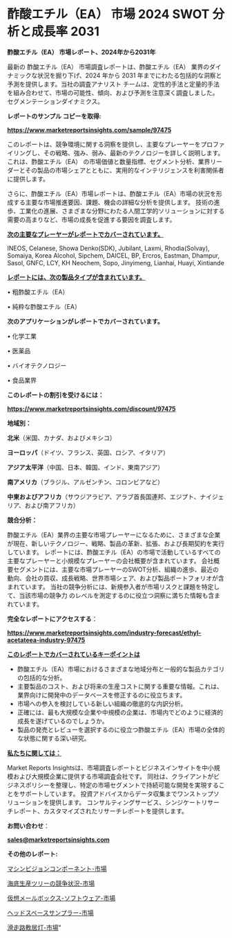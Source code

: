 # 酢酸エチル（EA） 市場 2024 SWOT 分析と成長率 2031

<strong>酢酸エチル（EA） 市場レポート、2024年から2031年</strong>

最新の 酢酸エチル（EA） 市場調査レポートは、酢酸エチル（EA） 業界のダイナミックな状況を掘り下げ、2024 年から 2031 年までにわたる包括的な洞察と予測を提供します。当社の調査アナリスト チームは、定性的手法と定量的手法を組み合わせて、市場の可能性、傾向、および予測を注意深く調査しました。 セグメンテーションダイナミクス。



<strong>レポートのサンプル コピーを取得:</strong> <a href=https://www.marketreportsinsights.com/sample/97475>

<strong><u>https://www.marketreportsinsights.com/sample/97475</u></strong></a>

このレポートは、競争環境に関する洞察を提供し、主要なプレーヤーをプロファイリングし、その戦略、強み、弱み、最新のテクノロジーを詳しく説明します。 これは、酢酸エチル（EA） の市場価値と数量指標、セグメント分析、業界リーダーとその製品の市場シェアとともに、実用的なインテリジェンスを利害関係者に提供します。

さらに、酢酸エチル（EA）市場レポートは、酢酸エチル（EA）市場の状況を形成する主要な市場推進要因、課題、機会の詳細な分析を提供します。 技術の進歩、工業化の進展、さまざまな分野にわたる人間工学的ソリューションに対する需要の高まりなど、市場の成長を促進する要因を調査します。



<strong><u>次の主要なプレーヤーがレポートでカバーされています。</u></strong>

INEOS, Celanese, Showa Denko(SDK), Jubilant, Laxmi, Rhodia(Solvay), Somaiya, Korea Alcohol, Sipchem, DAICEL, BP, Ercros, Eastman, Dhampur, Sasol, GNFC, LCY, KH Neochem, Sopo, Jinyimeng, Lianhai, Huayi, Xintiande



<strong><u><b>レポートには、次の製品タイプが含まれています。</b></u></strong>

• 粗酢酸エチル（EA）

• 純粋な酢酸エチル（EA）



<strong><b>次のアプリケーションがレポートでカバーされています。</b></strong>

• 化学工業

• 医薬品

• バイオテクノロジー

• 食品業界



<strong><b>このレポートの割引を受けるには：</b></strong><a href=https://www.marketreportsinsights.com/discount/97475>

<strong><u>https://www.marketreportsinsights.com/discount/97475</u></strong></a>



<strong>地域別：</strong>



<strong>北米</strong>（米国、カナダ、およびメキシコ）



<strong>ヨーロッパ</strong>（ドイツ、フランス、英国、ロシア、イタリア）



<strong>アジア太平洋</strong>（中国、日本、韓国、インド、東南アジア）



<strong>南アメリカ</strong>（ブラジル、アルゼンチン、コロンビアなど）



<strong>中東およびアフリカ</strong>（サウジアラビア、アラブ首長国連邦、エジプト、ナイジェリア、および南アフリカ）



<strong>競合分析：</strong>

酢酸エチル（EA）業界の主要な市場プレーヤーになるために、さまざまな企業が現在、新しいテクノロジー、戦略、製品の革新、拡張、および長期契約を実行しています。 レポートには、酢酸エチル（EA）の市場で活動しているすべての主要なプレーヤーと小規模なプレーヤーの会社概要が含まれています。 会社概要セグメントには、主要な市場プレーヤーのSWOT分析、組織の進歩、最近の動向、会社の買収、成長戦略、世界市場シェア、および製品ポートフォリオが含まれています。 当社の競争分析には、新規参入者が市場リスクと課題を特定して、当該市場の競争力 のレベルを測定するのに役立つ洞察に満ちた情報も含まれています。



<strong>完全なレポートにアクセスする</strong>：

<a href=https://www.marketreportsinsights.com/industry-forecast/ethyl-acetateea-industry-97475>

<strong><u>https://www.marketreportsinsights.com/industry-forecast/ethyl-acetateea-industry-97475</u></strong></a>



<strong><u><b>このレポートでカバーされているキーポイントは</b></u></strong>
<ul>
  <li>酢酸エチル（EA）市場におけるさまざまな地域分布と一般的な製品カテゴリの包括的な分析。</li>
  <li>主要製品のコスト、および将来の生産コストに関する重要な情報。これは、業界向けに開発中のデータベースを修正するのに役立ちます。</li>
  <li>市場への参入を検討している新しい組織の徹底的な内訳分析。</li>
  <li>正確には、最も大規模な企業や中規模の企業は、市場内でどのように経済的成長を遂げているのでしょうか。</li>
  <li>製品の発売とレビューを選択するのに役立つ酢酸エチル（EA）市場の全体的な状態に関する深い研究。</li>
</ul>


<strong><u><b>私たちに関しては：</b></u></strong>

Market Reports Insightsは、市場調査レポートとビジネスインサイトを中小規模および大規模企業に提供する市場調査会社です。 同社は、クライアントがビジネスポリシーを整理し、特定の市場セグメントで持続可能な開発を実現することをサポートしています。 投資アドバイスからデータ収集までワンストップソリューションを提供します。 コンサルティングサービス、シンジケートリサーチレポート、カスタマイズされたリサーチレポートを提供します。



<strong><b>お問い合わせ</b></strong>：

<a href=mailto:sales@marketreportsinsights.com>

<strong><u>sales@marketreportsinsights.com</u></strong></a>



<strong>その他のレポート:</strong>

<a href=https://www.linkedin.com/pulse/マシンビジョンコンポーネント-市場-2023-競争分析と事業成長-2030-il34f/>マシンビジョンコンポーネント-市場</a>

<a href=https://www.linkedin.com/pulse/海底生産ツリーの競争状況-市場-2023-収益と成長ドライバー-2030-pr-news-hub-c0u8f/>海底生産ツリーの競争状況-市場</a>

<a href=https://www.linkedin.com/pulse/仮想メールボックス-ソフトウェア-市場-2023-収益と成長ドライバー-ovlhf/>仮想メールボックス-ソフトウェア-市場</a>

<a href=https://www.linkedin.com/pulse/ヘッドスペースサンプラー-市場-2023-swot-分析と成長率-2030-nmbef/>ヘッドスペースサンプラー-市場</a>

<a href=https://www.linkedin.com/pulse/滑走路敷居灯-市場-2023-swot-分析と最新イノベーション-2030-up7mf/>滑走路敷居灯-市場</a>"
